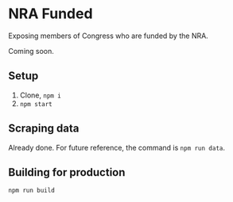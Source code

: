 # NRA Funded

Exposing members of Congress who are funded by the NRA.

Coming soon.

## Setup

1. Clone, `npm i`
2. `npm start`

## Scraping data

Already done. For future reference, the command is `npm run data`.

## Building for production

```
npm run build
```
